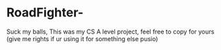 # RoadFighter-
Suck my balls, This was my CS A level project, feel free to copy for yours (give me rights if ur using it for something else pusio)
